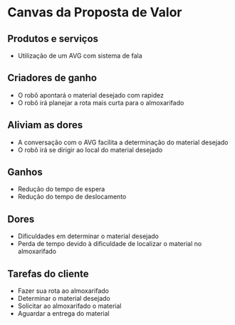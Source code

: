 # Canvas da Proposta de Valor

## Produtos e serviços

- Utilização de um AVG com sistema de fala

## Criadores de ganho

- O robô apontará o material desejado com rapidez
- O robô irá planejar a rota mais curta para o almoxarifado


## Aliviam as dores

- A conversação com o AVG facilita a determinação do material desejado
- O robô irá se dirigir ao local do material desejado

## Ganhos

- Redução do tempo de espera
- Redução do tempo de deslocamento

## Dores

- Dificuldades em determinar o material desejado
- Perda de tempo devido à dificuldade de localizar o material no almoxarifado

## Tarefas do cliente

- Fazer sua rota ao almoxarifado
- Determinar o material desejado
- Solicitar ao almoxarifado o material
- Aguardar a entrega do material
